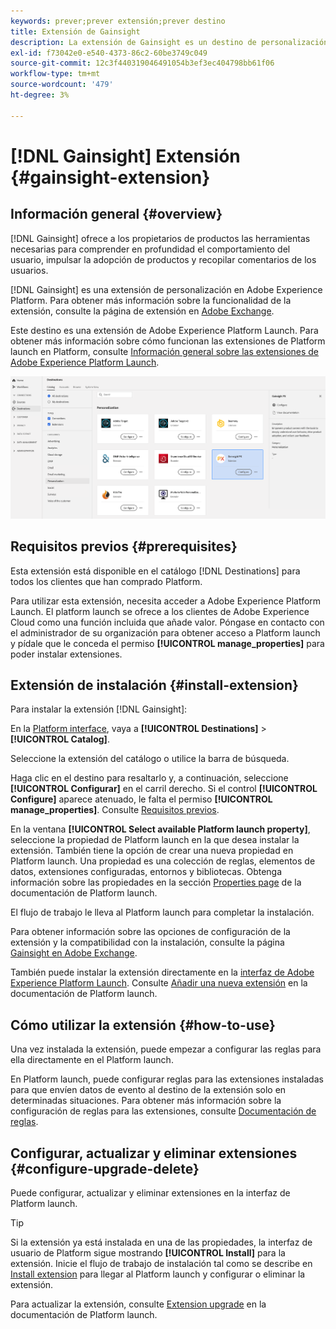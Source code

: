 ```yaml
---
keywords: prever;prever extensión;prever destino
title: Extensión de Gainsight
description: La extensión de Gainsight es un destino de personalización en Adobe Experience Platform. Para obtener más información sobre la funcionalidad de la extensión, consulte la página de la extensión en Adobe Exchange.
exl-id: f73042e0-e540-4373-86c2-60be3749c049
source-git-commit: 12c3f440319046491054b3ef3ec404798bb61f06
workflow-type: tm+mt
source-wordcount: '479'
ht-degree: 3%

---
```


# [!DNL Gainsight] Extensión {#gainsight-extension}

## Información general {#overview}

[!DNL Gainsight] ofrece a los propietarios de productos las herramientas necesarias para comprender en profundidad el comportamiento del usuario, impulsar la adopción de productos y recopilar comentarios de los usuarios.

[!DNL Gainsight] es una extensión de personalización en Adobe Experience Platform. Para obtener más información sobre la funcionalidad de la extensión, consulte la página de extensión en [Adobe Exchange](https://www.adobeexchange.com/experiencecloud.details.103343.html).

Este destino es una extensión de Adobe Experience Platform Launch. Para obtener más información sobre cómo funcionan las extensiones de Platform launch en Platform, consulte [Información general sobre las extensiones de Adobe Experience Platform Launch](../launch-extensions/overview.md).

![Extensión de Gainsight](../../assets/catalog/personalization/gainsight/catalog.png)

## Requisitos previos {#prerequisites}

Esta extensión está disponible en el catálogo [!DNL Destinations] para todos los clientes que han comprado Platform.

Para utilizar esta extensión, necesita acceder a Adobe Experience Platform Launch. El platform launch se ofrece a los clientes de Adobe Experience Cloud como una función incluida que añade valor. Póngase en contacto con el administrador de su organización para obtener acceso a Platform launch y pídale que le conceda el permiso **[!UICONTROL manage_properties]** para poder instalar extensiones.

## Extensión de instalación {#install-extension}

Para instalar la extensión [!DNL Gainsight]:

En la [Platform interface](http://platform.adobe.com/), vaya a **[!UICONTROL Destinations]** > **[!UICONTROL Catalog]**.

Seleccione la extensión del catálogo o utilice la barra de búsqueda.

Haga clic en el destino para resaltarlo y, a continuación, seleccione **[!UICONTROL Configurar]** en el carril derecho. Si el control **[!UICONTROL Configure]** aparece atenuado, le falta el permiso **[!UICONTROL manage_properties]**. Consulte [Requisitos previos](#prerequisites).

En la ventana **[!UICONTROL Select available Platform launch property]**, seleccione la propiedad de Platform launch en la que desea instalar la extensión. También tiene la opción de crear una nueva propiedad en Platform launch. Una propiedad es una colección de reglas, elementos de datos, extensiones configuradas, entornos y bibliotecas. Obtenga información sobre las propiedades en la sección [Properties page](../../../tags/ui/administration/companies-and-properties.md#properties-page) de la documentación de Platform launch.

El flujo de trabajo le lleva al Platform launch para completar la instalación.

Para obtener información sobre las opciones de configuración de la extensión y la compatibilidad con la instalación, consulte la página [Gainsight en Adobe Exchange](https://www.adobeexchange.com/experiencecloud.details.103343.html).

También puede instalar la extensión directamente en la [interfaz de Adobe Experience Platform Launch](https://launch.adobe.com/). Consulte [Añadir una nueva extensión](../../../tags/ui/managing-resources/extensions/overview.md#add-a-new-extension) en la documentación de Platform launch.

## Cómo utilizar la extensión {#how-to-use}

Una vez instalada la extensión, puede empezar a configurar las reglas para ella directamente en el Platform launch.

En Platform launch, puede configurar reglas para las extensiones instaladas para que envíen datos de evento al destino de la extensión solo en determinadas situaciones. Para obtener más información sobre la configuración de reglas para las extensiones, consulte [Documentación de reglas](../../../tags/ui/managing-resources/rules.md).

## Configurar, actualizar y eliminar extensiones {#configure-upgrade-delete}

Puede configurar, actualizar y eliminar extensiones en la interfaz de Platform launch.

>[!TIP]
>
>Si la extensión ya está instalada en una de las propiedades, la interfaz de usuario de Platform sigue mostrando **[!UICONTROL Install]** para la extensión. Inicie el flujo de trabajo de instalación tal como se describe en [Install extension](#install-extension) para llegar al Platform launch y configurar o eliminar la extensión.

Para actualizar la extensión, consulte [Extension upgrade](../../../tags/ui/managing-resources/extensions/extension-upgrade.md) en la documentación de Platform launch.
